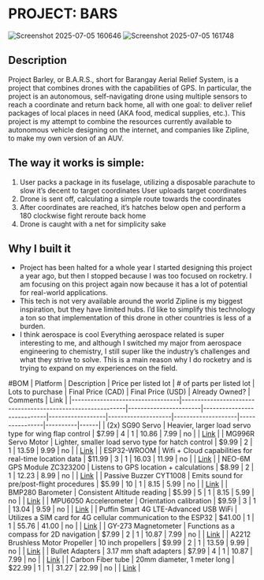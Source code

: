 # PROJECT: BARS
![Screenshot 2025-07-05 160646](https://github.com/user-attachments/assets/ba66c7da-d65c-43fe-bd49-112b2f5330d7)
![Screenshot 2025-07-05 161748](https://github.com/user-attachments/assets/5b323947-18f0-4abf-86c7-b22ad91e4d52)

## Description
Project Barley, or B.A.R.S., short for Barangay Aerial Relief System, is a project that combines drones with the capabilities of GPS. In particular, the project is an autonomous, self-navigating drone using multiple sensors to reach a coordinate and return back home, all with one goal: to deliver relief packages of local places in need (AKA food, medical supplies, etc.). This project is my attempt to combine the resources currently available to autonomous vehicle designing on the internet, and companies like Zipline, to make my own version of an AUV. 

## The way it works is simple:
1. User packs a package in its fuselage, utilizing a disposable parachute to slow it’s decent to target coordinates
User uploads target coordinates
2. Drone is sent off, calculating a simple route towards the coordinates
3. After coordinates are reached, it’s hatches below open and perform a 180 clockwise fight reroute back home
4. Drone is caught with a net for simplicity sake
## Why I built it
* Project has been halted for a whole year
I started designing this project a year ago, but then I stopped because I was too focused on rocketry. I am focusing on this project again now because it has a lot of potential for real-world applications. 
* This tech is not very available around the world
Zipline is my biggest inspiration, but they have limited hubs. I’d like to simplify this technology a ton so that implementation of this drone in other countries is less of a burden. 
* I think aerospace is cool
Everything aerospace related is super interesting to me, and although I switched my major from aerospace engineering to chemistry, I still super like the industry’s challenges and what they strive to solve. This is a main reason why I do rocketry and is trying to expand on my experiences on the field.

#BOM
| Platform                          | Description                                                | Price per listed lot | # of parts per listed lot | Lots to purchase | Final Price (CAD) | Final Price (USD) | Already Owned? | Comments | Link |
|----------------------------------|------------------------------------------------------------|-----------------------|----------------------------|------------------|--------------------|--------------------|----------------|----------|------|
| (2x) SG90 Servo                  | Heavier, larger load servo type for wing flap control     | $7.99                 | 4                          | 1                | 10.86              | 7.99               | no            |          | [Link](https://www.amazon.com/Micro-Servos-Helicopter-Airplane-Controls/dp/B07MLR1498/ref=sr_1_6) |
| MG996R Servo Motor              | Lighter, smaller load servo type for hatch control        | $9.99                 | 2                          | 1                | 13.59              | 9.99               | no             |          | [Link](https://www.amazon.com/AEDIKO-MG996R-Control-Digital-Helicopter/dp/B09BZ5955Z/ref=sr_1_3) |
| ESP32-WROOM                     | Wifi + Cloud capabilities for real-time location data     | $11.99                | 3                          | 1                | 16.03              | 11.99              | no             |          | [Link](https://www.amazon.com/ESP-WROOM-32-Development-Dual-Mode-Microcontroller-Compatible/dp/B0D53M13NS) |
| NEO-6M GPS Module ZC323200      | Listens to GPS location + calculations                    | $8.99                 | 2                          | 1                | 12.23              | 8.99               | no             |          | [Link](https://www.amazon.com/HiLetgo-GY-NEO6MV2-Controller-Ceramic-Antenna/dp/B01D1D0F5M) |
| Passive Buzzer CYT1008          | Emits sound for pre/post-flight procedures                | $5.99                 | 10                         | 1                | 8.15               | 5.99               | no             |          | [Link](https://www.amazon.com/Cylewet-Terminals-Electronic-Electromagnetic-Impedance/dp/B01NCOXB2Q/ref=sr_1_1) |
| BMP280 Barometer                | Consistent Altitude reading                                | $5.99                 | 5                          | 1                | 8.15               | 5.99               | no             |          | [Link](https://www.amazon.com/KOOBOOK-GY-BMP280-3-3-Precision-Atmospheric-Barometric/dp/B07S98QBTQ/ref=sr_1_1) |
| MPU6050 Accelerometer           | Orientation calibration                                    | $9.59                 | 3                          | 1                | 13.04              | 9.59               | no             |          | [Link](https://www.amazon.com/EC-Buying-Accelerometer-Gyroscope-Module16-Bit/dp/B0B3D6D1KD/ref=sr_1_2) |
| Puffin Smart 4G LTE-Advanced USB WiFi | Utilizes a SIM card for 4G cellular communication to the ESP32 | $41.00         | 1                          | 1                | 55.76              | 41.00              | no             |          | [Link](https://www.amazon.com/Puffin-Smart-LTE-Advanced-Dongle-Hotspot/dp/B0DSJZ8KVB/ref=sr_1_8) |
| GY-273 Magnetometer             | Functions as a compass for 2D navigation                   | $7.99                 | 2                          | 1                | 10.87              | 7.99               | no             |          | [Link](https://www.amazon.com/Comimark-QMC5883L-Compass-Magnetometer-Arduino/dp/B0855TZV1J/ref=sr_1_1) |
| A2212 Brushless Motor Propeller | 10 inch propellers                                         | $9.99                 | 2                          | 1                | 13.59              | 9.99               | no             |          | [Link](https://www.amazon.com/uxcell-Propellers-2-Vane-Airplane-Adapter/dp/B07YYV9Q2X/ref=sr_1_4) |
| Bullet Adapters                 | 3.17 mm shaft adapters                                     | $7.99                 | 4                          | 1                | 10.87              | 7.99               | no             |          | [Link](https://www.amazon.com/RuiLing-3-17mmxM5-Airplane-Propeller-Electric/dp/B07HR7JPCK/ref=sr_1_1) |
| Carbon Fiber tube               | 20mm diameter, 1 meter long                                | $22.99                | 1                          | 1                | 31.27              | 22.99              | no             |          | [Link](https://speedyfpv.com/products/1000mm-3k-carbon-fiber-tubes-16-18-20-25mm-matte-glossy-1mm-2mm-walls) |

